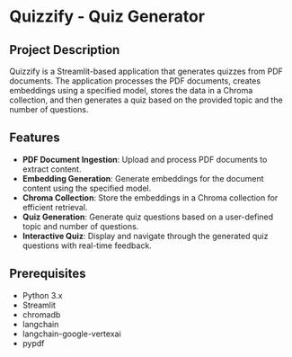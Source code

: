 # Quizzify - Quiz Generator

## Project Description

Quizzify is a Streamlit-based application that generates quizzes from PDF documents. The application processes the PDF documents, creates embeddings using a specified model, stores the data in a Chroma collection, and then generates a quiz based on the provided topic and the number of questions.

## Features

- **PDF Document Ingestion**: Upload and process PDF documents to extract content.
- **Embedding Generation**: Generate embeddings for the document content using the specified model.
- **Chroma Collection**: Store the embeddings in a Chroma collection for efficient retrieval.
- **Quiz Generation**: Generate quiz questions based on a user-defined topic and number of questions.
- **Interactive Quiz**: Display and navigate through the generated quiz questions with real-time feedback.

## Prerequisites

- Python 3.x
- Streamlit
- chromadb
- langchain
- langchain-google-vertexai
- pypdf


